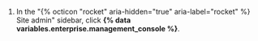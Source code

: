 1. In the "{% octicon "rocket" aria-hidden="true" aria-label="rocket" %} Site admin" sidebar, click **{% data variables.enterprise.management_console %}**.
